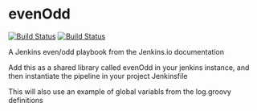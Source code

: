 # evenOdd
[![Build Status](http://jenkins.kumulus.co:8080/buildStatus/icon?job=libraries)](http://jenkins.kumulus.co:8080/job/libraries/)
[![Build Status](http://localhost:8080/buildStatus/icon?job=pipelinesharedlibraries)](http://localhost:8080/job/pipelinesharedlibraries/)

A Jenkins even/odd playbook from the Jenkins.io documentation

Add this as a shared library called evenOdd in your jenkins
instance, and then instantiate the pipeline in your project Jenkinsfile

This will also use an example of global variabls from the log.groovy
definitions
